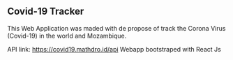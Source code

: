 ## Covid-19 Tracker

This Web Application was maded with de propose of track the Corona Virus (Covid-19) in the world and Mozambique.

API link: https://covid19.mathdro.id/api
Webapp bootstraped with React Js
